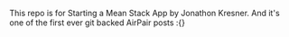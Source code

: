 This repo is for Starting a Mean Stack App by Jonathon Kresner. And it's one of the first ever git backed AirPair posts :{}
